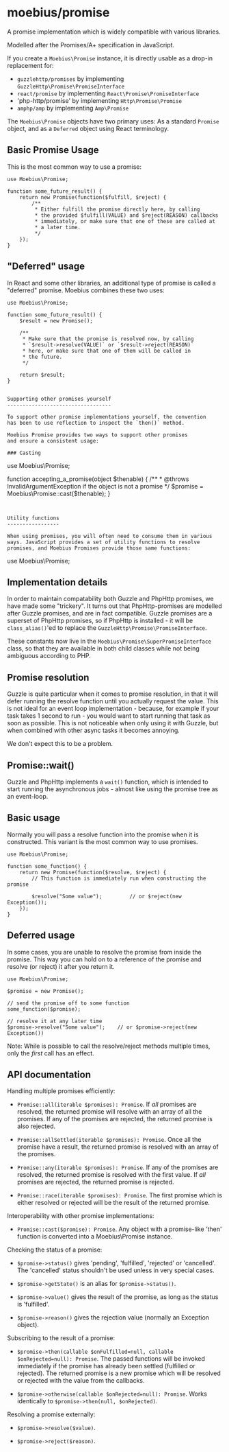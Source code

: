 moebius/promise
===============

A promise implementation which is widely compatible with various libraries.

Modelled after the Promises/A+ specification in JavaScript.

If you create a `Moebius\Promise` instance, it is directly usable as a drop-in
replacement for:

 * `guzzlehttp/promises` by implementing `GuzzleHttp\Promise\PromiseInterface`
 * `react/promise` by implementing `React\Promise\PromiseInterface`
 * 'php-http/promise' by implementing `Http\Promise\Promise`
 * `amphp/amp` by implementing `Amp\Promise`

The `Moebius\Promise` objects have two primary uses: As a standard `Promise`
object, and as a `Deferred` object using React terminology.


Basic Promise Usage
-------------------

This is the most common way to use a promise:

```
use Moebius\Promise;

function some_future_result() {
    return new Promise(function($fulfill, $reject) {
        /**
         * Either fulfill the promise directly here, by calling
         * the provided $fulfill(VALUE) and $reject(REASON) callbacks
         * immediately, or make sure that one of these are called at
         * a later time.
         */
    });
}
```


"Deferred" usage
----------------

In React and some other libraries, an additional type of promise
is called a "deferred" promise. Moebius combines these two uses:

```
use Moebius\Promise;

function some_future_result() {
    $result = new Promise();

    /**
     * Make sure that the promise is resolved now, by calling
     * `$result->resolve(VALUE)` or `$result->reject(REASON)`
     * here, or make sure that one of them will be called in
     * the future.
     */

    return $result;
}


Supporting other promises yourself
----------------------------------

To support other promise implementations yourself, the convention
has been to use reflection to inspect the `then()` method.

Moebius Promise provides two ways to support other promises
and ensure a consistent usage:

### Casting

```
use Moebius\Promise;

function accepting_a_promise(object $thenable) {
    /**
     * @throws InvalidArgumentException if the object is not a promise
     */
    $promise = Moebius\Promise::cast($thenable);
}
```


Utility functions
-----------------

When using promises, you will often need to consume them in various
ways. JavaScript provides a set of utility functions to resolve
promises, and Moebius Promises provide those same functions:

```
use Moebius\Promise;




Implementation details
----------------------

In order to maintain compatability both Guzzle and PhpHttp promises, we
have made some "trickery". It turns out that PhpHttp-promises are modelled
after Guzzle promises, and are in fact compatible. Guzzle promises are
a superset of PhpHttp promises, so if PhpHttp is installed - it will be
`class_alias()`'ed to replace the `GuzzleHttp\Promise\PromiseInterface`.

These constants now live in the `Moebius\Promise\SuperPromiseInterface` class,
so that they are available in both child classes while not being ambiguous
according to PHP.

Promise resolution
------------------

Guzzle is quite particular when it comes to promise resolution, in that it
will defer running the resolve function until you actually request the
value. This is not ideal for an event loop implementation - because, for
example if your task takes 1 second to run - you would want to start running
that task as soon as possible. This is not noticeable when only using it
with Guzzle, but when combined with other async tasks it becomes annoying.

We don't expect this to be a problem.

Promise::wait()
----------------

Guzzle and PhpHttp implements a `wait()` function, which is intended to
start running the asynchronous jobs - almost like using the promise tree
as an event-loop. 


Basic usage
-----------

Normally you will pass a resolve function into the promise when it is
constructed. This variant is the most common way to use promises.

```
use Moebius\Promise;

function some_function() {
    return new Promise(function($resolve, $reject) {
        // This function is immediately run when constructing the promise

        $resolve("Some value");         // or $reject(new Exception());
    });
}
```


Deferred usage
--------------

In some cases, you are unable to resolve the promise from inside the promise.
This way you can hold on to a reference of the promise and resolve (or reject) it after
you return it.

```
use Moebius\Promise;

$promise = new Promise();

// send the promise off to some function
some_function($promise);

// resolve it at any later time
$promise->resolve("Some value");    // or $promise->reject(new Exception())
```

Note: While is possible to call the resolve/reject methods multiple times, only
the *first* call has an effect.


API documentation
-----------------

Handling multiple promises efficiently:

* `Promise::all(iterable $promises): Promise`. If *all* promises are resolved,
  the returned promise will resolve with an array of all the promises. If any
  of the promises are rejected, the returned promise is also rejected.

* `Promise::allSettled(iterable $promises): Promise`. Once all the promise have
  a result, the returned promise is resolved with an array of the promises.

* `Promise::any(iterable $promises): Promise`. If any of the promises are resolved,
  the returned promise is resolved with the first value. If *all* promises are 
  rejected, the returned promise is rejected.

* `Promise::race(iterable $promises): Promise`. The first promise which is either
  resolved or rejected will be the result of the returned promise.


Interoperability with other promise implementations:

* `Promise::cast($promise): Promise`. Any object with a promise-like 'then' function
  is converted into a Moebius\Promise instance.


Checking the status of a promise:

* `$promise->status()` gives 'pending', 'fulfilled', 'rejected' or 'cancelled'.
  The 'cancelled' status shouldn't be used unless in very special cases.

* `$promise->getState()` is an alias for `$promise->status()`.

* `$promise->value()` gives the result of the promise, as long as the status is
  'fulfilled'.

* `$promise->reason()` gives the rejection value (normally an Exception object).


Subscribing to the result of a promise:

* `$promise->then(callable $onFulfilled=null, callable $onRejected=null): Promise`. The
  passed functions will be invoked immediately if the promise has already been
  settled (fulfilled or rejected). The returned promise is a new promise which
  will be resolved or rejected with the value from the callbacks.

* `$promise->otherwise(callable $onRejected=null): Promise`. Works identically to
  `$promise->then(null, $onRejected)`.


Resolving a promise externally:

* `$promise->resolve($value)`.

* `$promise->reject($reason)`.
